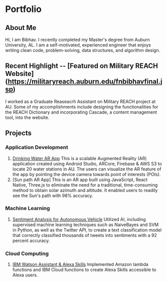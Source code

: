 # Portfolio
## About Me
Hi, I am Bibhav. I recently completed my Master's degree from Auburn University, AL. I am a self-motivated, experienced engineer that enjoys writing clean code, problem-solving, data structures, and algorithm design.
## Recent Highlight -- [Featured on Military REACH Website] (https://militaryreach.auburn.edu/fnbibhavfinal.jsp)
I worked as a Graduate Reaseacrh Assistant on Military REACH project at AU. Some of my accomplishments include designing the functionalities for the REACH Dictionary and incorporating Cascade, a content management tool, into the website.
## Projects
### Application Development
  1. [Drinking Water AR App](https://github.com/bzb0079/DrinkingWaterARApp)
      This is a scalable Augmented Reality (AR) application created using Android Studio, ARCore, Firebase & AWS S3 to locate 20 water stations in AU. The users can visualize the       AR feature of the app by pointing the device camera towards point of interests (POIs).   
  2. [Sun path AR App]
      This is an AR app built using JavaScript, React Native, Three.js to eliminate the need for a traditional, time-consuming method to obtain solar azimuth and altitude. It           enabled users to readily see the Sun's path with 98% accuracy.
### Machine Learning
  1. [Sentiment Analysis for Autonomous Vehicle](https://github.com/bzb0079/NaiveBayes-SVM)
      Utilized AI, including supervised machine learning techniques such as NaiveBayes and SVM in Python, as well as the Twitter API, to create a text classification model that         correctly classified thousands of tweets into sentiments with a 92 percent accuracy.
### Cloud Computing
  1. [IBM Watson Assistant & Alexa Skills](https://github.com/bzb0079/IBMWatson-Alexa)
     Implemented Amazon lambda functions and IBM Cloud functions to create Alexa Skills accessible to Alexa users. 
